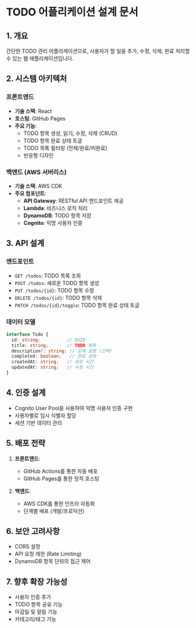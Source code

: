 # TODO 어플리케이션 설계 문서

## 1. 개요
간단한 TODO 관리 어플리케이션으로, 사용자가 할 일을 추가, 수정, 삭제, 완료 처리할 수 있는 웹 애플리케이션입니다.

## 2. 시스템 아키텍처

### 프론트엔드
- **기술 스택**: React
- **호스팅**: GitHub Pages
- **주요 기능**:
  - TODO 항목 생성, 읽기, 수정, 삭제 (CRUD)
  - TODO 항목 완료 상태 토글
  - TODO 목록 필터링 (전체/완료/미완료)
  - 반응형 디자인

### 백엔드 (AWS 서버리스)
- **기술 스택**: AWS CDK
- **주요 컴포넌트**:
  - **API Gateway**: RESTful API 엔드포인트 제공
  - **Lambda**: 비즈니스 로직 처리
  - **DynamoDB**: TODO 항목 저장
  - **Cognito**: 익명 사용자 인증

## 3. API 설계

### 엔드포인트
- `GET /todos`: TODO 목록 조회
- `POST /todos`: 새로운 TODO 항목 생성
- `PUT /todos/{id}`: TODO 항목 수정
- `DELETE /todos/{id}`: TODO 항목 삭제
- `PATCH /todos/{id}/toggle`: TODO 항목 완료 상태 토글

### 데이터 모델
```typescript
interface Todo {
  id: string;          // UUID
  title: string;       // TODO 제목
  description?: string; // 상세 설명 (선택)
  completed: boolean;   // 완료 상태
  createdAt: string;   // 생성 시간
  updatedAt: string;   // 수정 시간
}
```

## 4. 인증 설계
- Cognito User Pool을 사용하여 익명 사용자 인증 구현
- 사용자별로 임시 식별자 할당
- 세션 기반 데이터 관리

## 5. 배포 전략
1. **프론트엔드**:
   - GitHub Actions를 통한 자동 배포
   - GitHub Pages를 통한 정적 호스팅

2. **백엔드**:
   - AWS CDK를 통한 인프라 자동화
   - 단계별 배포 (개발/프로덕션)

## 6. 보안 고려사항
- CORS 설정
- API 요청 제한 (Rate Limiting)
- DynamoDB 항목 단위의 접근 제어

## 7. 향후 확장 가능성
- 사용자 인증 추가
- TODO 항목 공유 기능
- 마감일 및 알림 기능
- 카테고리/태그 기능
